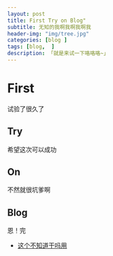 ```yaml
---  
layout: post  
title: First Try on Blog"  
subtitle: 无知的我啊我啊我啊我
header-img: "img/tree.jpg"
categories: [blog ]  
tags: [blog,  ]
description: 「就是来试一下咯咯咯~」  
---  
```



# First

试验了很久了


## Try

希望这次可以成功

## On

不然就很坑爹啊


## Blog

恩！完



* [这个不知道干吗用](http://jenniferhe.github.io/)
